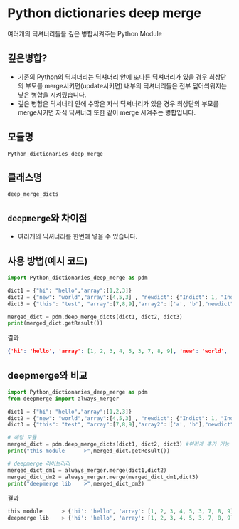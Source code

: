 # Python dictionaries deep merge

여러개의 딕셔너리들을 깊은 병합시켜주는 Python Module

## 깊은병합?

- 기존의 Python의 딕셔너리는 딕셔너리 안에 또다른 딕셔너리가 있을 경우 최상단의 부모를 merge시키면(update시키면) 내부의 딕셔너리들은 전부 덮어씌워지는 낮은 병합을 시켜줬습니다.
- 깊은 병합은 딕셔너리 안에 수많은 자식 딕셔너리가 있을 경우 최상단의 부모를 merge시키면 자식 딕셔너리 또한 같이 merge 시켜주는 병합입니다.

## 모듈명

`Python_dictionaries_deep_merge`

## 클래스명

`deep_merge_dicts`

## `deepmerge`와 차이점

- 여러개의 딕셔너리를 한번에 넣을 수 있습니다.

## 사용 방법(예시 코드)

```python
import Python_dictionaries_deep_merge as pdm

dict1 = {"hi": "hello","array":[1,2,3]}
dict2 = {"new": "world","array":[4,5,3] , "newdict": {"Indict": 1, "Indict2": 2, "newnewDict": {"InIndict": "wow"}},"array2": ['a', 'b', 'c', 'd']}
dict3 = {"this": "test", "array":[7,8,9],"array2": ['a', 'b'],"newdict": {"Indict3": 3, "Indict4": 4, "newnewDict": {"InIndict2": "wow"}}}

merged_dict = pdm.deep_merge_dicts(dict1, dict2, dict3)
print(merged_dict.getResult())
```

결과

```json
{'hi': 'hello', 'array': [1, 2, 3, 4, 5, 3, 7, 8, 9], 'new': 'world', 'newdict': {'Indict': 1, 'Indict2': 2, 'newnewDict': {'InIndict': 'wow', 'InIndict2': 'wow'}, 'Indict3': 3, 'Indict4': 4}, 'array2': ['a', 'b', 'c', 'd', 'a', 'b'], 'this': 'test'}
```

## deepmerge와 비교

```python
import Python_dictionaries_deep_merge as pdm
from deepmerge import always_merger

dict1 = {"hi": "hello","array":[1,2,3]}
dict2 = {"new": "world","array":[4,5,3] , "newdict": {"Indict": 1, "Indict2": 2, "newnewDict": {"InIndict": "wow"}},"array2": ['a', 'b', 'c', 'd']}
dict3 = {"this": "test", "array":[7,8,9],"array2": ['a', 'b'],"newdict": {"Indict3": 3, "Indict4": 4, "newnewDict": {"InIndict2": "wow"}}}

# 해당 모듈
merged_dict = pdm.deep_merge_dicts(dict1, dict2, dict3) #여러개 추가 가능
print("this module      >",merged_dict.getResult())

# deepmerge 라이브러리
merged_dict_dm1 = always_merger.merge(dict1,dict2)
merged_dict_dm2 = always_merger.merge(merged_dict_dm1,dict3)
print("deepmerge lib    >",merged_dict_dm2)
```

결과

```python
this module      > {'hi': 'hello', 'array': [1, 2, 3, 4, 5, 3, 7, 8, 9], 'new': 'world', 'newdict': {'Indict': 1, 'Indict2': 2, 'newnewDict': {'InIndict': 'wow', 'InIndict2': 'wow'}, 'Indict3': 3, 'Indict4': 4}, 'array2': ['a', 'b', 'c', 'd', 'a', 'b'], 'this': 'test'}
deepmerge lib    > {'hi': 'hello', 'array': [1, 2, 3, 4, 5, 3, 7, 8, 9], 'new': 'world', 'newdict': {'Indict': 1, 'Indict2': 2, 'newnewDict': {'InIndict': 'wow', 'InIndict2': 'wow'}, 'Indict3': 3, 'Indict4': 4}, 'array2': ['a', 'b', 'c', 'd', 'a', 'b'], 'this': 'test'}
```